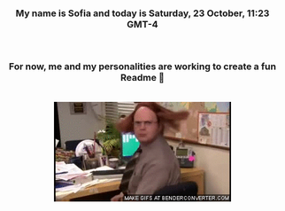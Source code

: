 


<div align="center">
<h3 >My name is Sofia and today is Saturday, 23 October, 11:23 GMT-4</h3><br>
<h3 >For now, me and my personalities are working to create a fun Readme 👋
</h3><br>
<img src='img/dwight.gif' alt='working...'/>
</div>
